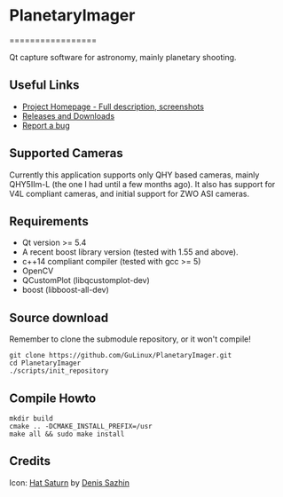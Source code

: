 # PlanetaryImager
=================

Qt capture software for astronomy, mainly planetary shooting.

Useful Links
------------

 * [Project Homepage - Full description, screenshots](http://blog.gulinux.net/en/planetary-imager)
 * [Releases and Downloads](https://github.com/GuLinux/PlanetaryImager/releases)
 * [Report a bug](https://github.com/GuLinux/PlanetaryImager/issues)

Supported Cameras
-----------------
Currently this application supports only QHY based cameras, mainly QHY5IIm-L (the one I had until a few months ago).
It also has support for V4L compliant cameras, and initial support for ZWO ASI cameras.

Requirements
------------
 * Qt version >= 5.4
 * A recent boost library version (tested with 1.55 and above).
 * c++14 compliant compiler (tested with gcc >= 5)
 * OpenCV
 * QCustomPlot (libqcustomplot-dev)
 * boost (libboost-all-dev)

Source download
---------------

Remember to clone the submodule repository, or it won't compile!
  

    git clone https://github.com/GuLinux/PlanetaryImager.git
    cd PlanetaryImager
    ./scripts/init_repository
    

Compile Howto
-------------

    mkdir build
    cmake .. -DCMAKE_INSTALL_PREFIX=/usr
    make all && sudo make install
    

Credits
-------

Icon: [Hat Saturn](https://www.iconfinder.com/icons/37878/hat_planet_saturn_icon) by [Denis Sazhin](http://iconka.com/)
